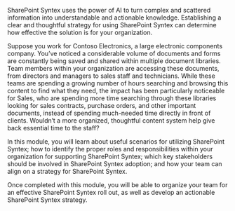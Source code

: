 SharePoint Syntex uses the power of AI to turn complex and scattered information into understandable and actionable knowledge. Establishing a clear and thoughtful strategy for using SharePoint Syntex can determine how effective the solution is for your organization.

Suppose you work for Contoso Electronics, a large electronic components company. You’ve noticed a considerable volume of documents and forms are constantly being saved and shared within multiple document libraries. Team members within your organization are accessing these documents, from directors and managers to sales staff and technicians. While these teams are spending a growing number of hours searching and browsing this content to find what they need, the impact has been particularly noticeable for Sales, who are spending more time searching through these libraries looking for sales contracts, purchase orders, and other important documents, instead of spending much-needed time directly in front of clients. Wouldn’t a more organized, thoughtful content system help give back essential time to the staff?

In this module, you will learn about useful scenarios for utilizing SharePoint Syntex; how to identify the proper roles and responsibilities within your organization for supporting SharePoint Syntex; which key stakeholders should be involved in SharePoint Syntex adoption; and how your team can align on a strategy for SharePoint Syntex.

Once completed with this module, you will be able to organize your team for an effective SharePoint Syntex roll out, as well as develop an actionable SharePoint Syntex strategy.
